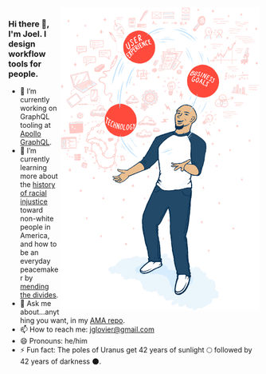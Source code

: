 <img align="right" src="https://github.com/jglovier/jglovier/blob/main/joel-juggling.png" alt="Cartoon illustration of Joel juggling balls that represent user experience, business goals, and technology" width=400px />

### Hi there 👋, I'm Joel. I design workflow tools for people.

- 🔭 I’m currently working on GraphQL tooling at [Apollo GraphQL](https://www.apollographql.com/careers/team).
- 🌱 I’m currently learning more about the [history of racial injustice](https://www.gettoby.com/p/7srvta2lydtp) toward non-white people in America, and how to be an everyday peacemaker by [mending the divides](https://globalimmerse.org/).
- 💬 Ask me about...anything you want, in my [AMA repo](https://github.com/jglovier/ama).
- 📫 How to reach me: jglovier@gmail.com
- 😄 Pronouns: he/him
- ⚡ Fun fact: The poles of Uranus get 42 years of sunlight :full_moon: followed by 42 years of darkness :new_moon:.

<!--
**jglovier/jglovier** is a ✨ _special_ ✨ repository because its `README.md` (this file) appears on your GitHub profile.

Here are some ideas to get you started:

- 🔭 I’m currently working on ...
- 🌱 I’m currently learning ...
- 👯 I’m looking to collaborate on ...
- 🤔 I’m looking for help with ...
- 💬 Ask me about ...
- 📫 How to reach me: ...
- 😄 Pronouns: ...
- ⚡ Fun fact: ...
-->
